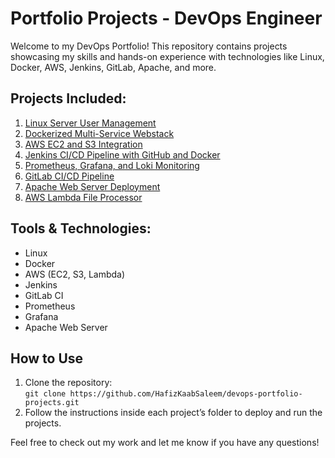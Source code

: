 # Portfolio Projects - DevOps Engineer

Welcome to my DevOps Portfolio! This repository contains projects showcasing my skills and hands-on experience with technologies like Linux, Docker, AWS, Jenkins, GitLab, Apache, and more.

## Projects Included:

1. [Linux Server User Management](01-linux-server-user-management/)
2. [Dockerized Multi-Service Webstack](02-dockerized-multi-service-webstack/)
3. [AWS EC2 and S3 Integration](03-aws-ec2-s3-integration/)
4. [Jenkins CI/CD Pipeline with GitHub and Docker](04-jenkins-cicd-github-docker/)
5. [Prometheus, Grafana, and Loki Monitoring](05-monitoring-prometheus-grafana-loki/)
6. [GitLab CI/CD Pipeline](06-gitlab-ci-cd-pipeline/)
7. [Apache Web Server Deployment](07-apache-webserver-deployment/)
8. [AWS Lambda File Processor](08-aws-lambda-file-processor/)

## Tools & Technologies:
- Linux
- Docker
- AWS (EC2, S3, Lambda)
- Jenkins
- GitLab CI
- Prometheus
- Grafana
- Apache Web Server

## How to Use
1. Clone the repository:  
   `git clone https://github.com/HafizKaabSaleem/devops-portfolio-projects.git`
2. Follow the instructions inside each project’s folder to deploy and run the projects.

Feel free to check out my work and let me know if you have any questions!
